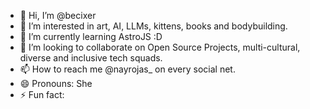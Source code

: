 - 👋 Hi, I’m @becixer
- 👀 I’m interested in art, AI, LLMs, kittens, books and bodybuilding.
- 🌱 I’m currently learning AstroJS :D
- 💞️ I’m looking to collaborate on Open Source Projects, multi-cultural, diverse and inclusive tech squads.
- 📫 How to reach me @nayrojas_ on every social net. 
- 😄 Pronouns: She
- ⚡ Fun fact: 

<!---
becixer/becixer is a ✨ special ✨ repository because its `README.md` (this file) appears on your GitHub profile.
You can click the Preview link to take a look at your changes.
--->
